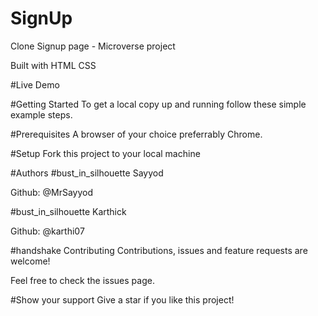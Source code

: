 # SignUp
Clone Signup page - Microverse project

Built with
HTML CSS

#Live Demo 

#Getting Started To get a local copy up and running follow these simple example steps.

#Prerequisites A browser of your choice preferrably Chrome.

#Setup Fork this project to your local machine

#Authors #bust_in_silhouette Sayyod

Github: @MrSayyod

#bust_in_silhouette Karthick

Github: @karthi07

#handshake Contributing Contributions, issues and feature requests are welcome!

Feel free to check the issues page.

#Show your support Give a star if you like this project! 
